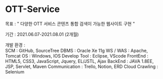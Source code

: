 # OTT-Service

목표 : " 다양한 OTT 서비스 콘텐츠 통합 검색이 가능한 웹사이트 구현 "

기간 : 2021.06.07-2021.08.01 (2개월)

개발 환경 : \
    SCM : GitHub, SourceTree
    DBMS : Oracle Xe 11g 
    WS / WAS : Apache, Tomcat
    OS : Windows, IOS
    Develop Tool : Eclipse, VScode
    FrontEnd : HTML5, CSS3, JavaScript, Jquery, EL/JSTL, Ajax
    BackEnd : JAVA 1.8EE, JSP, Servlet, Maven
    Communication : Trello, Notion, ERD Cloud
    Crawling : Selenium
